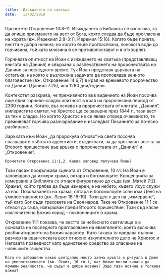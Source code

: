```yaml
---
title:  Изяждането на свитъка
date:   13/02/2019
---
```


Прочетете Откровение 10:8-11. Изяждането в Библията се използва, за да опише приемането на вест от Бога, която следва да бъде прогласена на хората (вж. Йезекиил 2:8-3:11; Йеремия 15:16). Когато бъде приета, вестта е добра новина; но когато бъде прогласявана, понякога води до горчивина, тъй като мнозина ѝ се противопоставят и я отхвърлят.

Горчивата опитност на Йоан с изяждането на свитъка (представляващ книгата на Даниил) е свързана с разпечатването на пророчествата на Даниил за последното време. Тук Йоан представя църквата на остатъка, на която е възложена задачата да проповядва вечното благовестие (вж. Откровение 14:6,7) в края на времевото пророчество на Даниил (Даниил 7:25), или 1260 дни/години. 

Контекстът разкрива, че преживяното във видението на Йоан посочва още една горчиво-сладка опитност в края на пророческия период от 2300 години. Когато, въз основа на пророчествата от книгата „Даниил“, милеристите смятат, че Христос ще се завърне през 1844 г., тази вест за тях е сладка. Но когато Христос не се явява според очакваното, те преживяват горчиво разочарование и изследват Писанието за по-ясно разбиране.

Заръката към Йоан „да пророкува отново“ на света посочва спазващите съботата адвентисти, въздигнати, за да прогласят вестта за Второто пришествие във връзка с пророчествата от „Даниил“ и „Откровение“.

`Прочетете Откровение 11:1,2. Каква заповед получава Йоан?`

Този пасаж продължава сцената от Откровение, 10 гл. На Йоан е заповядано да измери храма, олтара и богомолците. Концепцията за измерване в Библията се отнася фигуративно до съда (вж. Матей 7:2). Храмът, който трябва да бъде измерен, е на небето, където Исус служи за нас. Позоваването на храма, олтара и богомолците сочи към Деня на умилостивението (вж. Левит 16:16-19). Този ден е ден на „измерване“, тъй като Бог съди греховете на Своя народ. Така че Откровение 11:1 се отнася до съда, извършван преди Второто пришествие. Този съд касае изключително Божия народ – поклонниците в храма.

Откровение 11:1 показва, че вестта за небесното светилище е в основата на последното прогласяване на евангелието, което включва реабилитирането на Божия характер. Като такава тя предава пълния размер на евангелската вест относно изкупителното дело на Христос и Неговата праведност като единствено средство за спасение на човешките същества.

`Като не забравяме какво централно място заема кръвта в ритуала в Деня на умилостивението (вж. Левит, 16 гл.), как бихме могли винаги да помним реалността, че съдът е добра новина? Защо тази истина е толкова важна?`